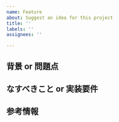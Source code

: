 ```yaml
---
name: Feature
about: Suggest an idea for this project
title: ''
labels: ''
assignees: ''

---
```


## 背景 or 問題点

## なすべきこと or 実装要件

## 参考情報
